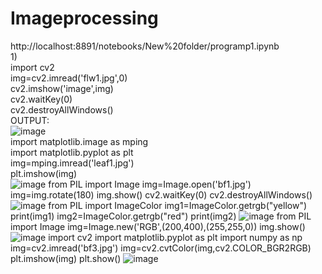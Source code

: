 # Imageprocessing
http://localhost:8891/notebooks/New%20folder/programp1.ipynb<br>
1)<br>
import cv2<br>
img=cv2.imread('flw1.jpg',0)<br>
cv2.imshow('image',img)<br>
cv2.waitKey(0)<br>
cv2.destroyAllWindows()<br>
OUTPUT:<br>
![image](https://user-images.githubusercontent.com/97939356/173812703-83a9050e-d7ab-4586-b13b-d21bf6856040.png)<br>
import matplotlib.image as mping<br>
import matplotlib.pyplot as plt<br>
img=mping.imread('leaf1.jpg')<br>
plt.imshow(img)<br>
![image](https://user-images.githubusercontent.com/97939356/173813368-136d4654-07a2-40c2-8f6f-d616996be0e9.png)
from PIL import Image
img=Image.open('bf1.jpg')
img=img.rotate(180)
img.show()
cv2.waitKey(0)
cv2.destroyAllWindows()
![image](https://user-images.githubusercontent.com/97939356/173813810-4609a005-d140-43af-a3a6-defd18a78376.png)
from PIL import ImageColor
img1=ImageColor.getrgb("yellow")
print(img1)
img2=ImageColor.getrgb("red")
print(img2)
![image](https://user-images.githubusercontent.com/97939356/173814159-22c9431c-03ac-485b-b6f7-214a880d96d2.png)
from PIL import Image
img=Image.new('RGB',(200,400),(255,255,0))
img.show()
![image](https://user-images.githubusercontent.com/97939356/173814503-e00acde1-af74-4c26-89f6-bae047e2f63e.png)
import cv2
import matplotlib.pyplot as plt
import numpy as np
img=cv2.imread('bf3.jpg')
img=cv2.cvtColor(img,cv2.COLOR_BGR2RGB)
plt.imshow(img)
plt.show()
![image](https://user-images.githubusercontent.com/97939356/173814697-38f7d778-75bd-4973-baff-14cdfbc69aea.png)

